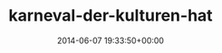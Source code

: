 ---
title:		"karneval-der-kulturen-hat"
type:		"photos"
mediatype:		"upload"
description:		"TBC"
date:		"2014-06-07 19:33:50+00:00"
album:		"events"
filename:		"karneval-der-kulturen-hat.md"
series:		""
cl_public_id:		"events/karneval-der-kulturen-hat"
cl_version:		1497002589
format:		"tiff"
bytes:		4192532
width:		2158
height:		1440
colours:
- "#223822"
- "#DEE2EB"
- "#426441"
- "#011229"
- "#7D6F71"
- "#649FC8"
- "#11232B"
- "#37302F"
- "#BFB4BD"
- "#DEEBF5"
- "#03131C"
- "#386987"
- "#0C5783"
- "#8B7F87"
- "#313B33"
- "#3D6447"
- "#13231E"
- "#82A0CD"
- "#BAAEB2"
- "#2E221D"
- "#84818D"
- "#302D32"
- "#5A6C5B"
- "#151B27"
exposure_mode:		"Auto"
program:		"Aperture-priority AE"
aperture:		"1.4"
focal_length:		"50.0 mm"
iso:		"100"
shutter_speed:		"1/500"
metering:		"Multi-segment"
flash:		"Off, Did not fire"
white_balance:		"Custom"
colour_temp:		"6150"
has_crop:		"false"
orientation:		"Horizontal (normal)"
camera_model:		"NIKON D800"
lens_info:		"0mm f/0"
artist:		"No artist info"
x_resolution:		"300"
y_resolution:		"300"
---